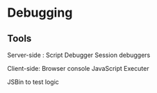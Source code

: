 # Debugging

## Tools

Server-side :
    Script Debugger
    Session debuggers

Client-side: 
    Browser console
    JavaScript Executer

JSBin to test logic
